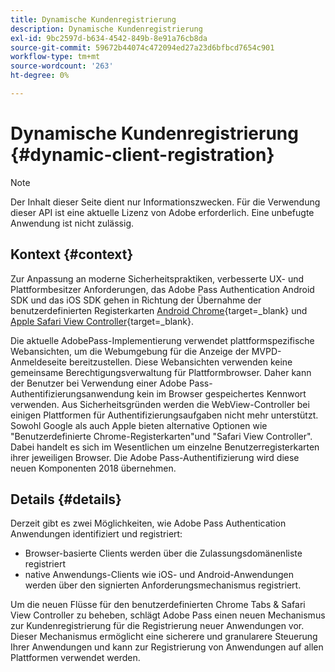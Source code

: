 ```yaml
---
title: Dynamische Kundenregistrierung
description: Dynamische Kundenregistrierung
exl-id: 9bc2597d-b634-4542-849b-8e91a76cb8da
source-git-commit: 59672b44074c472094ed27a23d6bfbcd7654c901
workflow-type: tm+mt
source-wordcount: '263'
ht-degree: 0%

---
```


# Dynamische Kundenregistrierung {#dynamic-client-registration}

>[!NOTE]
>
>Der Inhalt dieser Seite dient nur Informationszwecken. Für die Verwendung dieser API ist eine aktuelle Lizenz von Adobe erforderlich. Eine unbefugte Anwendung ist nicht zulässig.

## Kontext {#context}

Zur Anpassung an moderne Sicherheitspraktiken, verbesserte UX- und Plattformbesitzer
Anforderungen, das Adobe Pass Authentication Android SDK und das iOS SDK gehen in Richtung der Übernahme der benutzerdefinierten Registerkarten [Android Chrome](https://developer.chrome.com/multidevice/android/customtabs){target=_blank} und [Apple Safari View Controller](https://developer.apple.com/documentation/safariservices/sfsafariviewcontroller){target=_blank}.

Die aktuelle AdobePass-Implementierung verwendet plattformspezifische Webansichten, um die Webumgebung für die Anzeige der MVPD-Anmeldeseite bereitzustellen. Diese Webansichten verwenden keine gemeinsame Berechtigungsverwaltung für Plattformbrowser. Daher kann der Benutzer bei Verwendung einer Adobe Pass-Authentifizierungsanwendung kein im Browser gespeichertes Kennwort verwenden. Aus Sicherheitsgründen werden die WebView-Controller bei einigen Plattformen für Authentifizierungsaufgaben nicht mehr unterstützt. Sowohl Google als auch Apple bieten alternative Optionen wie &quot;Benutzerdefinierte Chrome-Registerkarten&quot;und &quot;Safari View Controller&quot;. Dabei handelt es sich im Wesentlichen um einzelne Benutzerregisterkarten ihrer jeweiligen Browser. Die Adobe Pass-Authentifizierung wird diese neuen Komponenten 2018 übernehmen.

## Details {#details}

Derzeit gibt es zwei Möglichkeiten, wie Adobe Pass Authentication Anwendungen identifiziert und registriert:

* Browser-basierte Clients werden über die Zulassungsdomänenliste registriert
* native Anwendungs-Clients wie iOS- und Android-Anwendungen werden über den signierten Anforderungsmechanismus registriert.

Um die neuen Flüsse für den benutzerdefinierten Chrome Tabs &amp; Safari View Controller zu beheben, schlägt Adobe Pass einen neuen Mechanismus zur Kundenregistrierung für die Registrierung neuer Anwendungen vor. Dieser Mechanismus ermöglicht eine sicherere und granularere Steuerung Ihrer Anwendungen und kann zur Registrierung von Anwendungen auf allen Plattformen verwendet werden.

<!--
## Related Information

- [Dynamic Client Registration API](/help/authentication/dynamic-client-registration-api.md)
- [Dynamic Client Registration Management](/help/authentication/dynamic-client-registration-management.md)
-->
